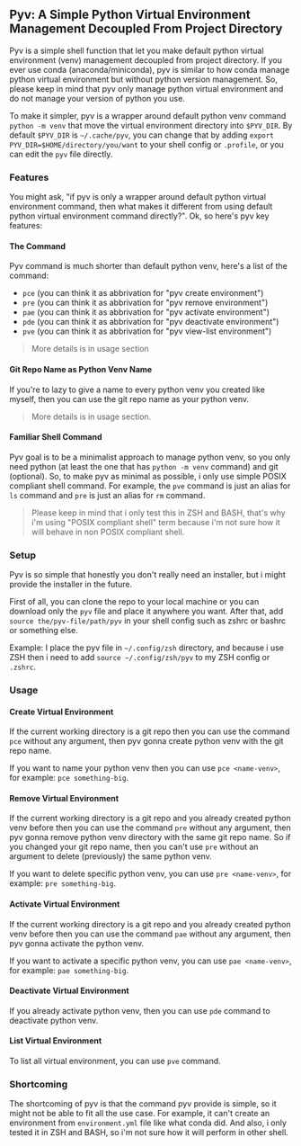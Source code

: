 ## Pyv: A Simple Python Virtual Environment Management Decoupled From Project Directory

Pyv is a simple shell function that let you make default python virtual environment (venv) management decoupled from project directory. If you ever use conda (anaconda/miniconda), pyv is similar to how conda manage python virtual environment but without python version management. So, please keep in mind that pyv only manage python virtual environment and do not manage your version of python you use.

To make it simpler, pyv is a wrapper around default python venv command `python -m venv` that move the virtual environment directory into `$PYV_DIR`. By default `$PYV_DIR` is `~/.cache/pyv`, you can change that by adding `export PYV_DIR=$HOME/directory/you/want` to your shell config or `.profile`, or you can edit the `pyv` file directly.

### Features

You might ask, "if pyv is only a wrapper around default python virtual environment command, then what makes it different from using default python virtual environment command directly?". Ok, so here's pyv key features:

#### The Command

Pyv command is much shorter than default python venv, here's a list of the command:
- `pce` (you can think it as abbrivation for "pyv create environment")
- `pre` (you can think it as abbrivation for "pyv remove environment")
- `pae` (you can think it as abbrivation for "pyv activate environment")
- `pde` (you can think it as abbrivation for "pyv deactivate environment")
- `pve` (you can think it as abbrivation for "pyv view-list environment")

> More details is in usage section

#### Git Repo Name as Python Venv Name

If you're to lazy to give a name to every python venv you created like myself, then you can use the git repo name as your python venv.

> More details is in usage section.

#### Familiar Shell Command

Pyv goal is to be a minimalist approach to manage python venv, so you only need python (at least the one that has `python -m venv` command) and git (optional). So, to make pyv as minimal as possible, i only use simple POSIX compliant shell command. For example, the `pve` command is just an alias for `ls` command and `pre` is just an alias for `rm` command.

> Please keep in mind that i only test this in ZSH and BASH, that's why i'm using "POSIX compliant shell" term because i'm not sure how it will behave in non POSIX compliant shell.

### Setup

Pyv is so simple that honestly you don't really need an installer, but i might provide the installer in the future.

First of all, you can clone the repo to your local machine or you can download only the `pyv` file and place it anywhere you want. After that, add `source the/pyv-file/path/pyv` in your shell config such as zshrc or bashrc or something else.

Example:
I place the pyv file in `~/.config/zsh` directory, and because i use ZSH then i need to add `source ~/.config/zsh/pyv` to my ZSH config or `.zshrc`.

### Usage

#### Create Virtual Environment

If the current working directory is a git repo then you can use the command `pce` without any argument, then pyv gonna create python venv with the git repo name.

If you want to name your python venv then you can use `pce <name-venv>`, for example: `pce something-big`.

#### Remove Virtual Environment

If the current working directory is a git repo and you already created python venv before then you can use the command `pre` without any argument, then pyv gonna remove python venv directory with the same git repo name. So if you changed your git repo name, then you can't use `pre` without an argument to delete (previously) the same python venv.

If you want to delete specific python venv, you can use `pre <name-venv>`, for example: `pre something-big`.

#### Activate Virtual Environment

If the current working directory is a git repo and you already created python venv before then you can use the command `pae` without any argument, then pyv gonna activate the python venv.

If you want to activate a specific python venv, you can use `pae <name-venv>`, for example: `pae something-big`.

#### Deactivate Virtual Environment

If you already activate python venv, then you can use `pde` command to deactivate python venv.

#### List Virtual Environment

To list all virtual environment, you can use `pve` command.

### Shortcoming

The shortcoming of pyv is that the command pyv provide is simple, so it might not be able to fit all the use case. For example, it can't create an environment from `environment.yml` file like what conda did. And also, i only tested it in ZSH and BASH, so i'm not sure how it will perform in other shell.
